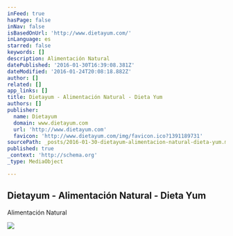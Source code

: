 ```yaml
---
inFeed: true
hasPage: false
inNav: false
isBasedOnUrl: 'http://www.dietayum.com/'
inLanguage: es
starred: false
keywords: []
description: Alimentación Natural
datePublished: '2016-01-30T16:39:08.381Z'
dateModified: '2016-01-24T20:08:18.882Z'
author: []
related: []
app_links: []
title: Dietayum - Alimentación Natural - Dieta Yum
authors: []
publisher:
  name: Dietayum
  domain: www.dietayum.com
  url: 'http://www.dietayum.com'
  favicon: 'http://www.dietayum.com/img/favicon.ico?1391189731'
sourcePath: _posts/2016-01-30-dietayum-alimentacion-natural-dieta-yum.md
published: true
_context: 'http://schema.org'
_type: MediaObject

---
```

<article style=""><h1>Dietayum - Alimentación Natural - Dieta Yum</h1><p>Alimentación Natural</p><img src="http://i3.ytimg.com/vi/53y3xPPChD8/hqdefault.jpg" /></article>